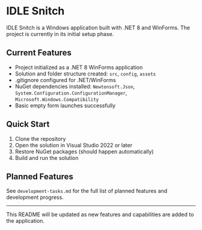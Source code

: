 # IDLE Snitch

IDLE Snitch is a Windows application built with .NET 8 and WinForms. The project is currently in its initial setup phase.

## Current Features
- Project initialized as a .NET 8 WinForms application
- Solution and folder structure created: `src`, `config`, `assets`
- .gitignore configured for .NET/WinForms
- NuGet dependencies installed: `Newtonsoft.Json`, `System.Configuration.ConfigurationManager`, `Microsoft.Windows.Compatibility`
- Basic empty form launches successfully

## Quick Start
1. Clone the repository
2. Open the solution in Visual Studio 2022 or later
3. Restore NuGet packages (should happen automatically)
4. Build and run the solution

## Planned Features
See `development-tasks.md` for the full list of planned features and development progress.

---
This README will be updated as new features and capabilities are added to the application.